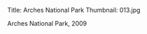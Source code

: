 Title: Arches National Park
Thumbnail: 013.jpg

Arches National Park, 2009


[//]: # (Generated from an export of the "US 09/Arches National Park Gallery" with File Name as "Sequential")
